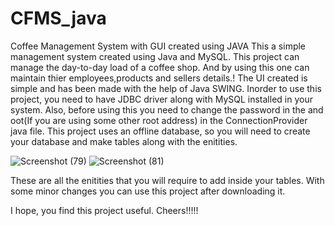 # CFMS_java
Coffee Management System with GUI created using JAVA
This a simple management system created using Java and MySQL.
This project can manage the day-to-day load of a coffee shop. And by using this one can maintain thier employees,products and sellers details.!
The UI created is simple and has been made with the help of Java SWING.
Inorder to use this project, you need to have JDBC driver along with MySQL installed in your system. 
Also, before using this you need to change the password in the and oot(If you are using some other root address) in the ConnectionProvider java file.
This project uses an offline database, so you will need to create your database and make tables along with the enitities.





![Screenshot (79)](https://user-images.githubusercontent.com/80739230/116068920-69856b00-a6a8-11eb-8201-3d29e1d7d90f.png)
![Screenshot (81)](https://user-images.githubusercontent.com/80739230/116068997-85890c80-a6a8-11eb-94a2-f5df831798da.png)












These are all the enitities that you will require to add inside your tables.
With some minor changes you can use this project after downloading it.

I hope, you find this project useful. 
Cheers!!!!!
